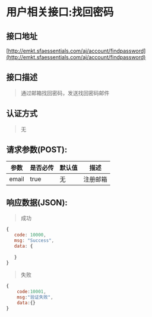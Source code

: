 # 用户相关接口:找回密码

## 接口地址

[http://emkt.sfaessentials.com/aj/account/findpassword](http://emkt.sfaessentials.com/aj/account/findpassword)

## 接口描述

> 通过邮箱找回密码，发送找回密码邮件

## 认证方式

> 无

## 请求参数(POST):

| 参数 | 是否必传 | 默认值 |  描述 | 
| ---- | ----- | ----- | ----- | 
| email | true | 无 | 注册邮箱 | 


## 响应数据(JSON):
> 成功

```javascript
{
   code: 10000,
   msg: "Success",
   data: {
      
   }
}
```
> 失败 

```javascript
{
    code:10001,
    msg:"验证失败",
    data:{}
}
```
